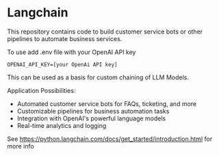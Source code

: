 # Langchain

This repository contains code to build customer service bots or other pipelines to automate business services.

To use add .env file with your OpenAI API key 

``
  OPENAI_API_KEY=[your OpenAi API key]
``

This can be used as a basis for custom chaining of LLM Models.

Application Possibilities:

- Automated customer service bots for FAQs, ticketing, and more
- Customizable pipelines for business automation tasks
- Integration with OpenAI's powerful language models
- Real-time analytics and logging

See https://python.langchain.com/docs/get_started/introduction.html for more info

